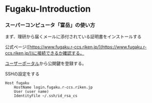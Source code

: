 # Fugaku-Introduction

### スーパーコンピュータ「富岳」の使い方

まず、理研から届くメールに添付されている証明書をインストールする

公式ページ([https://www.fugaku.r-ccs.riken.jp/](https://www.fugaku.r-ccs.riken.jp/))に接続できるか確認する。

[ユーザーポータル](https://www.fugaku.r-ccs.riken.jp/user_portal/#/publickey_registration)から公開鍵を登録する。

SSHの設定をする

```
Host fugaku
	HostName login.fugaku.r-ccs.riken.jp
	User (user name)
	IdentityFile ~/.ssh/id_rsa_cs
```
